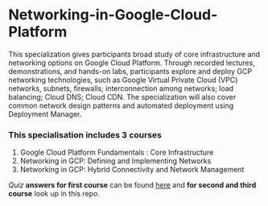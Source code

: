 # Networking-in-Google-Cloud-Platform
This specialization gives participants broad study of core infrastructure and networking options on Google Cloud Platform. Through recorded lectures, demonstrations, and hands-on labs, participants explore and deploy GCP networking technologies, such as Google Virtual Private Cloud (VPC) networks, subnets, firewalls; interconnection among networks; load balancing; Cloud DNS; Cloud CDN. The specialization will also cover common network design patterns and automated deployment using Deployment Manager.


### This specialisation includes 3 courses
1. Google Cloud Platform Fundamentals : Core Infrastructure
2. Networking in GCP: Defining and Implementing Networks
3. Networking in GCP: Hybrid Connectivity and Network Management

*Quiz* **answers for first course** can be found [here](https://github.com/nitishsai9/Coursera-Google-Cloud-Platform-Fundamentals-Core-Infrastructure) and **for second and third course** look up in this repo.
